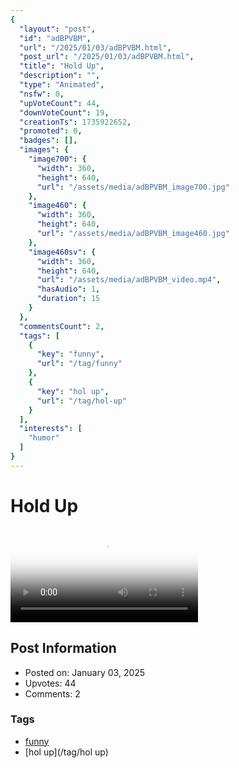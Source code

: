 ```yaml
---
{
  "layout": "post",
  "id": "adBPVBM",
  "url": "/2025/01/03/adBPVBM.html",
  "post_url": "/2025/01/03/adBPVBM.html",
  "title": "Hold Up",
  "description": "",
  "type": "Animated",
  "nsfw": 0,
  "upVoteCount": 44,
  "downVoteCount": 19,
  "creationTs": 1735922652,
  "promoted": 0,
  "badges": [],
  "images": {
    "image700": {
      "width": 360,
      "height": 640,
      "url": "/assets/media/adBPVBM_image700.jpg"
    },
    "image460": {
      "width": 360,
      "height": 640,
      "url": "/assets/media/adBPVBM_image460.jpg"
    },
    "image460sv": {
      "width": 360,
      "height": 640,
      "url": "/assets/media/adBPVBM_video.mp4",
      "hasAudio": 1,
      "duration": 15
    }
  },
  "commentsCount": 2,
  "tags": [
    {
      "key": "funny",
      "url": "/tag/funny"
    },
    {
      "key": "hol up",
      "url": "/tag/hol-up"
    }
  ],
  "interests": [
    "humor"
  ]
}
---
```


# Hold Up

<video controls playsinline loop poster="/assets/media/adBPVBM_image460.jpg">
  <source src="/assets/media/adBPVBM_video.mp4" type="video/mp4">
  Your browser does not support the video tag.
</video>

## Post Information

- Posted on: January 03, 2025
- Upvotes: 44
- Comments: 2

### Tags

- [funny](/tag/funny)
- [hol up](/tag/hol up)
